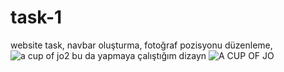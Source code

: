 # task-1
website task,
navbar oluşturma,
fotoğraf pozisyonu düzenleme,
![a cup of jo2](https://user-images.githubusercontent.com/97285821/158381391-c9fada1f-4681-40d5-8a34-478630211a33.png)
bu da yapmaya  çalıştığım dizayn
![A CUP OF JO](https://user-images.githubusercontent.com/97285821/158387197-36507fdf-e803-494a-b9b2-ac005b7ea0c3.jpeg)
